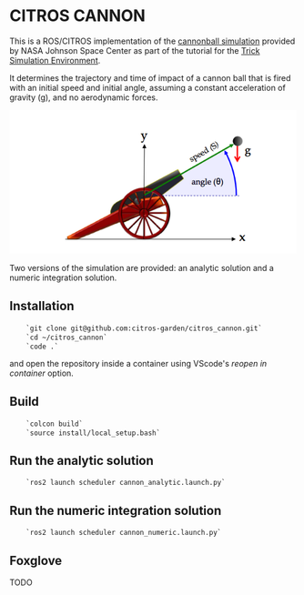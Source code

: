 # CITROS CANNON

This is a ROS/CITROS implementation of the [cannonball simulation](https://nasa.github.io/trick/tutorial/ATutASimpleSim) provided by NASA Johnson Space Center as part of the tutorial for the 
[Trick Simulation Environment](https://nasa.github.io/trick/).

It determines the trajectory and time of impact of a cannon ball that is fired with an initial speed and initial angle, assuming a constant acceleration of gravity (g), and no aerodynamic forces.

![Cannonball](CannonInit.png "Cannonball")

Two versions of the simulation are provided: an analytic solution and a numeric integration solution.

## Installation

        `git clone git@github.com:citros-garden/citros_cannon.git`
        `cd ~/citros_cannon`
        `code .`
and open the repository inside a container using VScode's *reopen in container* option.

## Build 
        `colcon build`
        `source install/local_setup.bash`

## Run the analytic solution
        `ros2 launch scheduler cannon_analytic.launch.py`

## Run the numeric integration solution
        `ros2 launch scheduler cannon_numeric.launch.py`

## Foxglove
TODO